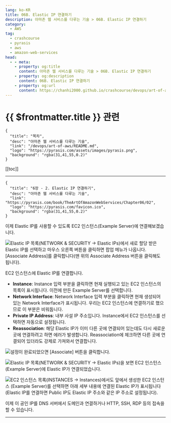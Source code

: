 ```yaml
---
lang: ko-KR
title: 06B. Elastic IP 연결하기
description: 아마존 웹 서비스를 다루는 기술 > 06B. Elastic IP 연결하기
category:
  - AWS
tag: 
  - crashcourse
  - pyrasis
  - aws 
  - amazon-web-services
head:
  - - meta:
    - property: og:title
      content: 아마존 웹 서비스를 다루는 기술 > 06B. Elastic IP 연결하기
    - property: og:description
      content: 06B. Elastic IP 연결하기
    - property: og:url
      content: https://chanhi2000.github.io/crashcourse/devops/art-of-aws/06B.html
---
```


# {{ $frontmatter.title }} 관련

```component VPCard
{
  "title": "목차",
  "desc": "아마존 웹 서비스를 다루는 기술",
  "link": "/devops/art-of-aws/README.md",
  "logo": "https://pyrasis.com/assets/images/pyrasis.png",
  "background": "rgba(31,41,55,0.2)"
}
```

[[toc]]

---

```component VPCard
{
  "title": "6장 - 2. Elastic IP 연결하기",
  "desc": "아마존 웹 서비스를 다루는 기술",
  "link": "https://pyrasis.com/book/TheArtOfAmazonWebServices/Chapter06/02",
  "logo": "https://pyrasis.com/favicon.ico",
  "background": "rgba(31,41,55,0.2)"
}
```

이제 Elastic IP를 사용할 수 있도록 EC2 인스턴스(Example Server)에 연결해보겠습니다. 

![Elastic IP 목록(<FontIcon icon="iconfont icon-select"/>`NETWORK & SECURITY` → `Elastic IPs`)에서 새로 할당 받은 Elastic IP를 선택하고 마우스 오른쪽 버튼을 클릭하면 팝업 메뉴가 나옵니다. <FontIcon icon="iconfont icon-select"/>`[Associate Address]`를 클릭합니다(맨 위의 <FontIcon icon="iconfont icon-select"/>`Associate Address` 버튼을 클릭해도 됩니다).](https://pyrasis.com/assets/images/TheArtOfAmazonWebServicesChapter06/7_.png)

EC2 인스턴스에 Elastic IP를 연결합니다.

- **Instance**: Instance 입력 부분을 클릭하면 현재 실행되고 있는 EC2 인스턴스의 목록이 표시됩니다. 이전에 만든 Example Server를 선택합니다.
- **Network Interface**: Network Interface 입력 부분을 클릭하면 현재 생성되어 있는 Network Interface가 표시됩니다. 우리는 EC2 인스턴스에 연결하기로 했으므로 이 부분은 비워둡니다.
- **Private IP Address**: 내부 사설 IP 주소입니다. Instance에서 EC2 인스턴스를 선택하면 자동으로 설정됩니다.
- **Reassociation**: 해당 Elastic IP가 이미 다른 곳에 연결되어 있는데도 다시 새로운 곳에 연결하려고 하면 에러가 발생합니다. Reassociation에 체크하면 다른 곳에 연결되어 있더라도 강제로 가져와서 연결합니다.

![설정이 완료되었으면 <FontIcon icon="iconfont icon-select"/>`[Associate]` 버튼을 클릭합니다.](https://pyrasis.com/assets/images/TheArtOfAmazonWebServicesChapter06/8_.png)

![Elastic IP 목록(<FontIcon icon="iconfont icon-select"/>`NETWORK & SECURITY` → `Elastic IPs`)을 보면 EC2 인스턴스(Example Server)에 Elastic IP가 연결되었습니다.](https://pyrasis.com/assets/images/TheArtOfAmazonWebServicesChapter06/9_.png)

![EC2 인스턴스 목록(<FontIcon icon="iconfont icon-select"/>`INSTANCES` → `Instances`)에서도 앞에서 생성한 EC2 인스턴스 (Example Server)를 선택하면 아래 세부 내용에 연결된 Elastic IP가 표시됩니다 (Elastic IP를 연결하면 Public IP도 Elastic IP 주소와 같은 IP 주소로 설정됩니다).](https://pyrasis.com/assets/images/TheArtOfAmazonWebServicesChapter06/10_.png)

이제 이 공인 IP를 DNS 서버에서 도메인과 연결하거나 HTTP, SSH, RDP 등의 접속을 할 수 있습니다.

---

<TagLinks />